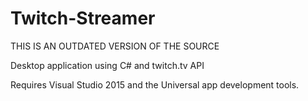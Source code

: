 # Twitch-Streamer

THIS IS AN OUTDATED VERSION OF THE SOURCE

Desktop application using C# and twitch.tv API

Requires Visual Studio 2015 and the Universal app development tools.
